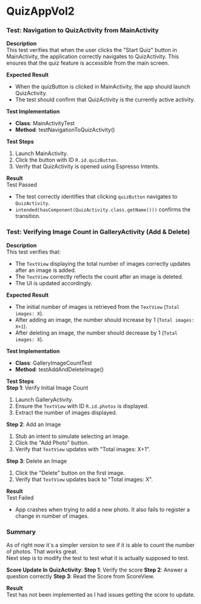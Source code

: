 # QuizAppVol2

### Test: Navigation to QuizActivity from MainActivity
**Description**  
This test verifies that when the user clicks the "Start Quiz" button in MainActivity, the application correctly navigates to QuizActivity. This ensures that the quiz feature is accessible from the main screen.

**Expected Result**  
- When the quizButton is clicked in MainActivity, the app should launch QuizActivity.
- The test should confirm that QuizActivity is the currently active activity.

**Test Implementation**  
- **Class**: MainActivityTest
- **Method**: testNavigationToQuizActivity()

**Test Steps**  
1. Launch MainActivity.
2. Click the button with ID `R.id.quizButton`.
3. Verify that QuizActivity is opened using Espresso Intents.

**Result**  
Test Passed
- The test correctly identifies that clicking `quizButton` navigates to `QuizActivity`.
- `intended(hasComponent(QuizActivity.class.getName()))` confirms the transition.

### Test: Verifying Image Count in GalleryActivity (Add & Delete)
**Description**  
This test verifies that:
- The `TextView` displaying the total number of images correctly updates after an image is added.
- The `TextView` correctly reflects the count after an image is deleted.
- The UI is updated accordingly.

**Expected Result**  
- The initial number of images is retrieved from the `TextView` (`Total images: X`).
- After adding an image, the number should increase by 1 (`Total images: X+1`).
- After deleting an image, the number should decrease by 1 (`Total images: X`).

**Test Implementation**  
- **Class**: GalleryImageCountTest
- **Method**: testAddAndDeleteImage()

**Test Steps**  
**Step 1**: Verify Initial Image Count
1. Launch GalleryActivity.
2. Ensure the `TextView` with ID `R.id.photos` is displayed.
3. Extract the number of images displayed.

**Step 2**: Add an Image
1. Stub an intent to simulate selecting an image.
2. Click the "Add Photo" button.
3. Verify that `TextView` updates with "Total images: X+1".

**Step 3**: Delete an Image
1. Click the "Delete" button on the first image.
2. Verify that `TextView` updates back to "Total images: X".

**Result**  
Test Failed
- App crashes when trying to add a new photo. It also fails to register a change in number of images.

### Summary
As of right now it´s a simpler version to see if it is able to count the number of photos. That works great.  
Next step is to modify the test to test what it is actually supposed to test.

**Score Update In QuizActivity**:
**Step 1**: Verify the score
**Step 2**: Answer a question correctly 
**Step 3**: Read the Score from ScoreView.

**Result**  
Test has not been implemented as I had issues getting the score to update.

    
